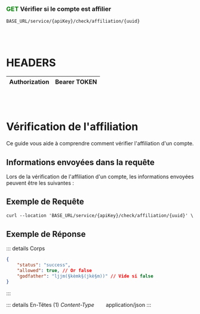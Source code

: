### <span style="color:green">GET</span> Vérifier si le compte est affilier

````
BASE_URL/service/{apiKey}/check/affiliation/{uuid}
````

<br/> <br/> 

# HEADERS

| Authorization | Bearer TOKEN |
| ------------- | ----------- |

<br/> <br/>

# Vérification de l'affiliation
Ce guide vous aide à comprendre comment vérifier l'affiliation d'un compte.


## Informations envoyées dans la requête

Lors de la vérification de l'affiliation d'un compte, les informations envoyées peuvent être les suivantes :


## Exemple de Requête

```txt
curl --location 'BASE_URL/service/{apiKey}/check/affiliation/{uuid}' \'

```


## Exemple de Réponse

::: details Corps  

```json
{
    "status": "success",
    "allowed": true, // Or false
    "godfather": "ljjm(§kèmk§(jkè§m))" // Vide si false
}
```
:::


::: details En-Têtes (1)
 *Content-Type*    &nbsp;&nbsp;&nbsp;&nbsp;&nbsp;&nbsp;     application/json
:::
